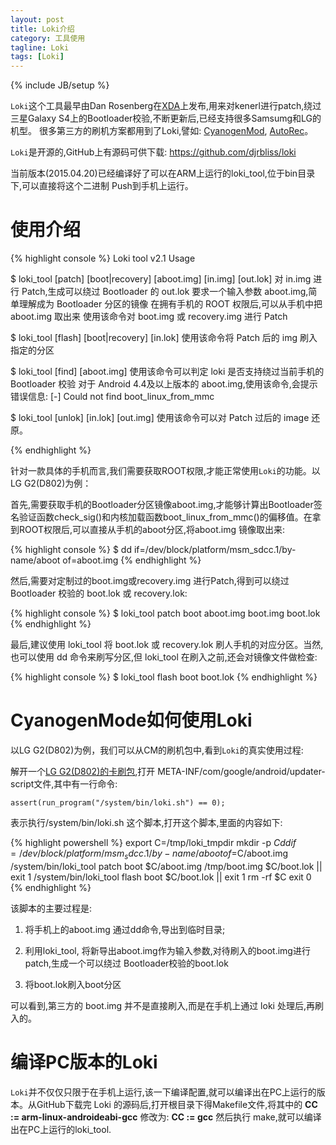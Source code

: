```yaml
---
layout: post
title: Loki介绍
category: 工具使用
tagline: Loki
tags: [Loki]
---
```

{% include JB/setup %}

`Loki`这个工具最早由Dan Rosenberg在[XDA](http://www.xda-developers.com/)上发布,用来对kenerl进行patch,绕过三星Galaxy S4上的Bootloader校验,不断更新后,已经支持很多Samsumg和LG的机型。
很多第三方的刷机方案都用到了Loki,譬如: [CyanogenMod](http://www.cyanogenmod.org/), [AutoRec](http://forum.xda-developers.com/showthread.php?t=2715496)。

`Loki`是开源的,GitHub上有源码可供下载: <https://github.com/djrbliss/loki>

当前版本(2015.04.20)已经编译好了可以在ARM上运行的loki_tool,位于bin目录下,可以直接将这个二进制 Push到手机上运行。

# 使用介绍

{% highlight console %}
Loki tool v2.1
Usage

$ loki_tool [patch] [boot|recovery] [aboot.img] [in.img] [out.lok]
  对 in.img 进行 Patch,生成可以绕过 Bootloader 的 out.lok
  要求一个输入参数 aboot.img,简单理解成为 Bootloader 分区的镜像
  在拥有手机的 ROOT 权限后,可以从手机中把 aboot.img 取出来
  使用该命令对 boot.img 或 recovery.img 进行 Patch
    
$ loki_tool [flash] [boot|recovery] [in.lok]
  使用该命令将 Patch 后的 img 刷入指定的分区
    
$ loki_tool [find] [aboot.img]
  使用该命令可以判定 loki 是否支持绕过当前手机的 Bootloader 校验
  对于 Android 4.4及以上版本的 aboot.img,使用该命令,会提示错误信息:
  [-] Could not find boot_linux_from_mmc

$ loki_tool [unlok] [in.lok] [out.img]
  使用该命令可以对 Patch 过后的 image 还原。

{% endhighlight %}

针对一款具体的手机而言,我们需要获取ROOT权限,才能正常使用`Loki`的功能。以LG G2(D802)为例：

首先,需要获取手机的Bootloader分区镜像aboot.img,才能够计算出Bootloader签名验证函数check_sig()和内核加载函数boot_linux_from_mmc()的偏移值。在拿到ROOT权限后,可以直接从手机的aboot分区,将aboot.img 镜像取出来:

{% highlight console %}
$ dd if=/dev/block/platform/msm_sdcc.1/by-name/aboot of=aboot.img
{% endhighlight %}

然后,需要对定制过的boot.img或recovery.img 进行Patch,得到可以绕过Bootloader 校验的 boot.lok 或 recovery.lok:

{% highlight console %}
$ loki_tool patch boot aboot.img boot.img boot.lok
{% endhighlight %}

最后,建议使用 loki_tool 将 boot.lok 或 recovery.lok 刷人手机的对应分区。当然,
也可以使用 dd 命令来刷写分区,但 loki_tool 在刷入之前,还会对镜像文件做检查:

{% highlight console %}
$ loki_tool flash boot boot.lok
{% endhighlight %}


# CyanogenMode如何使用Loki

以LG G2(D802)为例，我们可以从CM的刷机包中,看到`Loki`的真实使用过程:

解开一个[LG G2(D802)的卡刷包](http://download.cyanogenmod.org/?device=d802),打开 META-INF/com/google/android/updater-script文件,其中有一行命令:

    assert(run_program("/system/bin/loki.sh") == 0);

表示执行/system/bin/loki.sh 这个脚本,打开这个脚本,里面的内容如下:

{% highlight powershell %}
export C=/tmp/loki_tmpdir
mkdir -p $C
dd if=/dev/block/platform/msm_sdcc.1/by-name/aboot of=$C/aboot.img
/system/bin/loki_tool patch boot $C/aboot.img /tmp/boot.img $C/boot.lok || exit 1
/system/bin/loki_tool flash boot $C/boot.lok || exit 1
rm -rf $C
exit 0
{% endhighlight %}

该脚本的主要过程是:

1. 将手机上的aboot.img 通过dd命令,导出到临时目录;

2. 利用loki_tool, 将新导出aboot.img作为输入参数,对待刷入的boot.img进行patch,生成一个可以绕过 Bootloader校验的boot.lok

3. 将boot.lok刷入boot分区

可以看到,第三方的 boot.img 并不是直接刷入,而是在手机上通过 loki 处理后,再刷入的。


# 编译PC版本的Loki

`Loki`并不仅仅只限于在手机上运行,该一下编译配置,就可以编译出在PC上运行的版本。从GitHub下载完 Loki 的源码后,打开根目录下得Makefile文件,将其中的
**CC := arm-linux-androideabi-gcc**
修改为:
**CC := gcc**
然后执行 make,就可以编译出在PC上运行的loki_tool.